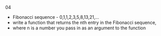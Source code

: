 04
 * Fibonacci sequence - 0,1,1,2,3,5,8,13,21,…
 * write a function that returns the nth entry in the Fibonacci sequence,
 * where n is a number you pass in as an argument to the function